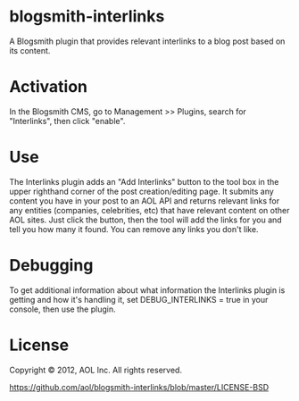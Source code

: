 blogsmith-interlinks
====================

A Blogsmith plugin that provides relevant interlinks to a blog post based on its content.

Activation
==========

In the Blogsmith CMS, go to Management >> Plugins, search for "Interlinks", then click "enable".

Use
===

The Interlinks plugin adds an "Add Interlinks" button to the tool box in the upper righthand corner of the post creation/editing page. It submits any content you have in your post to an AOL API and returns relevant links for any entities (companies, celebrities, etc) that have relevant content on other AOL sites. Just click the button, then the tool will add the links for you and tell you how many it found. You can remove any links you don't like.

Debugging
=========

To get additional information about what information the Interlinks plugin is getting and how it's handling it, set DEBUG_INTERLINKS = true in your console, then use the plugin.

License
=======

Copyright © 2012, AOL Inc. All rights reserved.

https://github.com/aol/blogsmith-interlinks/blob/master/LICENSE-BSD
